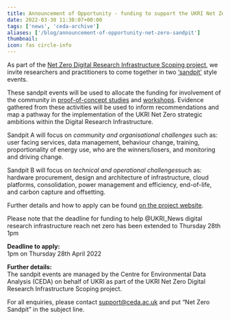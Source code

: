 ```yaml
---
title: Announcement of Opportunity - funding to support the UKRI Net Zero Digital Research Infrastructure Scoping Project Deadline for funding has been extended to Thursday 28th 1pm
date: 2022-03-30 11:38:07+00:00
tags: ['news', 'ceda-archive']
aliases: ['/blog/announcement-of-opportunity-net-zero-sandpit']
thumbnail: 
icon: fas circle-info
---
```


As part of the [Net Zero Digital Research Infrastructure Scoping project](https://net-zero-dri.ceda.ac.uk/), we invite researchers and practitioners to come together in two [‘sandpit’](https://net-zero-dri.ceda.ac.uk/sandpit/) style events.  


  
These sandpit events will be used to allocate the funding for involvement of the community in [proof-of-concept studies](https://net-zero-dri.ceda.ac.uk/proof-of-concept/) and [workshops](https://net-zero-dri.ceda.ac.uk/workshops/). Evidence gathered from these activities will be used to inform recommendations and map a pathway for the implementation of the UKRI Net Zero strategic ambitions within the Digital Research Infrastructure.   
  
Sandpit A will focus on *community and organisational challenges* such as: user facing services, data management, behaviour change, training, proportionality of energy use, who are the winners/losers, and monitoring and driving change.  
  
Sandpit B will focus on *technical and operational challenges*such as: hardware procurement, design and architecture of infrastructure, cloud platforms, consolidation, power management and efficiency, end-of-life, and carbon capture and offsetting.   
  
Further details and how to apply can be found [on the project website](https://net-zero-dri.ceda.ac.uk/sandpit/). 


Please note that the deadline for funding to help @UKRI\_News digital research infrastructure reach net zero has been extended to Thursday 28th 1pm


**Deadline to apply:**  
1pm on Thursday 28th April 2022 


**Further details:**  
The sandpit events are managed by the Centre for Environmental Data Analysis (CEDA) on behalf of UKRI as part of the UKRI Net Zero Digital Research Infrastructure Scoping project. 


For all enquiries, please contact [support@ceda.ac.uk](mailto:support@ceda.ac.uk) and put “Net Zero Sandpit” in the subject line. 


